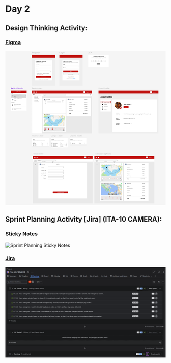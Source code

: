 # Day 2

## Design Thinking Activity:
### [Figma](https://www.figma.com/design/PBG7IJA9oZ99tRTwp0mB2Z/ITA-10-Design-Thinking-Activity--CAMERA-?node-id=0-1&p=f)

![Design Thinking Activity Figma](DesignThinkingActivity_Figma.png)

## Sprint Planning Activity [Jira] (ITA-10 CAMERA):
### Sticky Notes
![Sprint Planning Sticky Notes](SprintPlanning_StickyNotes.jpg)

### [Jira](https://annadesembrana.atlassian.net/jira/software/projects/I1C/boards/35/backlog?atlOrigin=eyJpIjoiN2UxMjA5MDYwNjUwNDRkZGE3NjdlOTg4MDViNTU3YzgiLCJwIjoiaiJ9)
![Sprint Jira](SprintPlanning_Jira.png)